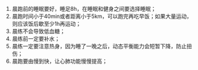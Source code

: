 1. 晨跑前的睡眠要好，睡足8h，在睡眠和健身之间要选择睡眠；
2. 晨跑时间小于40min或者距离小于5km，可以跑完再吃早饭；如果大量运动，则应该饭后歇至少1h再运动；
3. 晨练不会导致低血糖；
4. 晨练前一定要补水；
5. 晨练一定要注意热身，因为睡了一晚之后，动态平衡能力会短暂下降，防止扭伤；
6. 晨跑要由慢到快，让心肺功能慢慢提高；